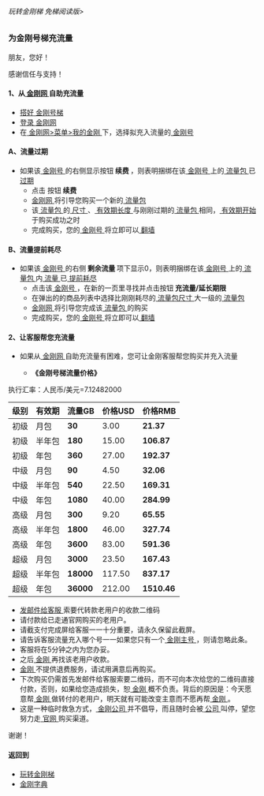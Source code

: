 ###### 玩转金刚梯 免梯阅读版>
### 为金刚号梯充流量

朋友，您好！

感谢信任与支持！

#### 1、从[ 金刚网 ](https://github.com/a2zitpro/web/blob/master/LadderFree/kkDictionary/KKSiteZh.md)自助充流量
  - [ 搭好](https://github.com/a2zitpro/web/blob/master/LadderFree/kkDictionary/LadderReady.md)[ 金刚号梯 ](https://github.com/a2zitpro/web/blob/master/LadderFree/kkDictionary/KKLadderKKID.md)
  - [ 登录 ](https://www.atozitpro.net/zh/login/)[ 金刚网 ](https://github.com/a2zitpro/web/blob/master/LadderFree/kkDictionary/KKSiteZh.md)
  - 在[ 金刚网>菜单>我的金刚 ](https://www.atozitpro.net/zh/my-account/)下，选择拟充入流量的[ 金刚号 ](https://github.com/a2zitpro/web/blob/master/LadderFree/kkDictionary/KKID.md)
#### A、流量过期
  - 如果该[ 金刚号 ](https://github.com/a2zitpro/web/blob/master/LadderFree/kkDictionary/KKID.md)的右侧显示按钮<strong> 续费 </strong>，则表明捆绑在该[ 金刚号 ](https://github.com/a2zitpro/web/blob/master/LadderFree/kkDictionary/KKID.md)上的[ 流量包 ](https://github.com/a2zitpro/web/blob/master/LadderFree/kkDictionary/KKDataTrafficPackage.md)已[ 过期 ](https://github.com/a2zitpro/web/blob/master/LadderFree/kkDictionary/KKDataTrafficExpired.md)
    - 点击 按钮<strong> 续费 </strong>
    - [ 金刚网 ](https://github.com/a2zitpro/web/blob/master/LadderFree/kkDictionary/KKSiteZh.md)将引导您购买一个新的[ 流量包 ](https://github.com/a2zitpro/web/blob/master/LadderFree/kkDictionary/KKDataTrafficPackage.md)
    - 该[ 流量包 ](https://github.com/a2zitpro/web/blob/master/LadderFree/kkDictionary/KKDataTrafficPackage.md)的[ 尺寸 ](https://github.com/a2zitpro/web/blob/master/LadderFree/kkDictionary/KKDataTrafficPackageSize.md)、[ 有效期长度 ](https://github.com/a2zitpro/web/blob/master/LadderFree/kkDictionary/KKDataTrafficPackageExpiretion.md)与刚刚过期的[ 流量包 ](https://github.com/a2zitpro/web/blob/master/LadderFree/kkDictionary/KKDataTrafficPackage.md)相同，[ 有效期开始 ]()于购买成功之时
    - 完成购买，您的[ 金刚号 ](https://github.com/a2zitpro/web/blob/master/LadderFree/kkDictionary/KKID.md)将立即可以[ 翻墙 ](https://github.com/a2zitpro/web/blob/master/LadderFree/kkDictionary/OverTheWall.md)
#### B、流量提前耗尽
  - 如果该[ 金刚号 ](https://github.com/a2zitpro/web/blob/master/LadderFree/kkDictionary/KKID.md)的右侧<strong> 剩余流量 </strong>项下显示0，则表明捆绑在该[ 金刚号 ](https://github.com/a2zitpro/web/blob/master/LadderFree/kkDictionary/KKID.md)上的[ 流量包 ](https://github.com/a2zitpro/web/blob/master/LadderFree/kkDictionary/KKDataTrafficPackage.md)内[ 流量 ](https://github.com/a2zitpro/web/blob/master/LadderFree/kkDictionary/KKDataTraffic.md)已[ 提前耗尽 ](https://github.com/a2zitpro/web/blob/master/LadderFree/kkDictionary/KKDataTrafficExhaustedEarly.md)
    - 点击该[ 金刚号 ](https://github.com/a2zitpro/web/blob/master/LadderFree/kkDictionary/KKID.md)，在新的一页里寻找并点击按钮<strong> 充流量/延长期限 </strong>
    - 在弹出的的商品列表中选择比刚刚耗尽的[ 流量包尺寸 ](https://github.com/a2zitpro/web/blob/master/LadderFree/kkDictionary/KKDataTrafficPackageSize.md)大一级的[ 流量包 ](https://github.com/a2zitpro/web/blob/master/LadderFree/kkDictionary/KKDataTrafficPackage.md)
    - [ 金刚网 ](https://github.com/a2zitpro/web/blob/master/LadderFree/kkDictionary/KKSiteZh.md)将引导您完成该[ 流量包 ](https://github.com/a2zitpro/web/blob/master/LadderFree/kkDictionary/KKDataTrafficPackage.md)的购买
    - 完成购买，您的[ 金刚号 ](https://github.com/a2zitpro/web/blob/master/LadderFree/kkDictionary/KKID.md)将立即可以[ 翻墙 ](https://github.com/a2zitpro/web/blob/master/LadderFree/kkDictionary/OverTheWall.md)


#### 2、让客服帮您充流量

- 如果从[ 金刚网 ](https://github.com/a2zitpro/web/blob/master/LadderFree/kkDictionary/KKSiteZh.md)自助充流量有困难，您可让金刚客服帮您购买并充入流量

  - <strong>《金刚号梯流量价格》</strong> 

执行汇率：人民币/美元=7.12482000

|级别|有效期|流量GB|价格USD|价格RMB|
|------| ------| ------| ------|------| 
|初级|月包|<strong>30</strong>|3.00|<strong>21.37</strong>|
|初级 |半年包|<strong>180</strong> |15.00|<strong>106.87</strong>|
|初级 |年包|<strong>360</strong>|27.00|<strong>192.37</strong> | 
|中级 |月包|<strong>90</strong>|4.50| <strong>32.06</strong>|
|中级 |半年包|<strong>540</strong>|22.50|<strong>169.31</strong>|
|中级 |年包|<strong>1080</strong>|40.00|<strong>284.99</strong>
|高级 |月包|<strong>300</strong>|9.20|<strong>65.55</strong>|
|高级 |半年包|<strong>1800</strong>|46.00|<strong>327.74</strong>|
|高级 |年包|<strong>3600</strong>|83.00|<strong>591.36</strong>|
|超级 |月包|<strong>3000</strong>|23.50|<strong> 167.43</strong>|
|超级 |半年包|<strong>18000</strong>|117.50|<strong>837.17</strong>|
|超级 |年包|<strong>36000</strong>|212.00|<strong>1510.46</strong>|

  - [发邮件给客服 ](mailto:cs@a2zit.us)索要代转款老用户的收款二维码
  - 请付款给已走通官网购买的老用户。
  - 请截支付完成屏给客服一一十分重要，请永久保留此截屏。
  - 请告诉客服流量充入哪个号一一如果您只有一个[ 金刚主号 ](https://github.com/a2zitpro/web/blob/master/LadderFree/kkDictionary/KKIDMain.md)，则请忽略此条。
  - 客服将在5分钟之内为您办妥。
  - 之后[ 金刚 ](https://github.com/a2zitpro/web/blob/master/LadderFree/kkDictionary/Atozitpro.md)再找该老用户收款。
  - [ 金刚 ](https://github.com/a2zitpro/web/blob/master/LadderFree/kkDictionary/Atozitpro.md)不提供退费服务，请试用满意后再购买。
  - 下次购买仍需首先发邮件给客服索要二维码，而不可向本次给您的二维码直接付款，否则，如果给您造成损失，恕[ 金刚 ](https://github.com/a2zitpro/web/blob/master/LadderFree/kkDictionary/Atozitpro.md)概不负责。背后的原因是：今天愿意帮[ 金刚 ](https://github.com/a2zitpro/web/blob/master/LadderFree/kkDictionary/Atozitpro.md)做转付的老用户，明天就有可能改变主意而不愿再帮[ 金刚 ](https://github.com/a2zitpro/web/blob/master/LadderFree/kkDictionary/Atozitpro.md)。
  - 这是一种临时救急方式，[ 金刚公司 ](https://github.com/a2zitpro/web/blob/master/LadderFree/kkDictionary/Atozitpro.md)并不倡导，而且随时会被[ 公司 ](https://github.com/a2zitpro/web/blob/master/LadderFree/kkDictionary/Atozitpro.md)叫停，望您努力走[ 官网 ](https://github.com/a2zitpro/web/blob/master/LadderFree/kkDictionary/KKSiteZh.md)购买渠道。

谢谢！


#### 返回到
- [玩转金刚梯](https://github.com/a2zitpro/web/blob/master/LadderFree/A.md)
- [金刚字典](https://github.com/a2zitpro/web/blob/master/LadderFree/kkDictionary/KKDictionary.md)
